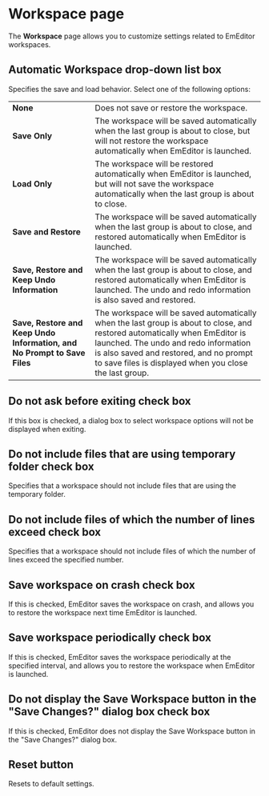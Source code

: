 # Workspace page

The **Workspace** page allows you to customize settings related to EmEditor
workspaces.

## Automatic Workspace drop-down list box

Specifies the save and load behavior. Select one of the following options:

|     |     |
| --- | --- |
| **None** | Does not save or restore the workspace. |
| **Save Only** | The workspace will be saved automatically when the last group is about to close, but will not restore the workspace automatically when EmEditor is launched. |
| **Load Only** | The workspace will be restored automatically when EmEditor is launched, but will not save the workspace automatically when the last group is about to close. |
| **Save and Restore** | The workspace will be saved automatically when the last group is about to close, and restored automatically when EmEditor is launched. |
| **Save, Restore and Keep Undo Information** | The workspace will be saved automatically when the last group is about to close, and restored automatically when EmEditor is launched. The undo and redo information is also saved and restored. |
| **Save, Restore and Keep Undo Information, and No Prompt to Save Files** | The workspace will be saved automatically when the last group is about to close, and restored automatically when EmEditor is launched. The undo and redo information is also saved and restored, and no prompt to save files is displayed when you close the last group. |

## Do not ask before exiting check box

If this box is checked, a dialog box to select workspace options will not be displayed when exiting.

## Do not include files that are using temporary folder check box

Specifies that a workspace should not include files that are using the temporary folder.

## Do not include files of which the number of lines exceed check box

Specifies that a workspace should not include files of which the number of lines exceed the specified number.

## Save workspace on crash check box

If this is checked, EmEditor saves the workspace on crash, and allows you to restore the workspace next time EmEditor is launched.

## Save workspace periodically check box

If this is checked, EmEditor saves the workspace periodically at the specified interval, and allows you to restore the workspace when EmEditor is launched.

## Do not display the Save Workspace button in the "Save Changes?" dialog box check box

If this is checked, EmEditor does not display the Save Workspace button in the "Save Changes?" dialog box.

## Reset button

Resets to default settings.

